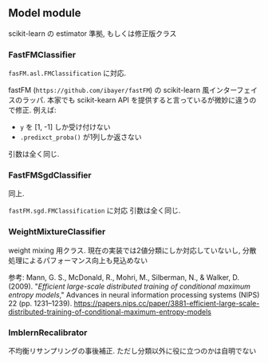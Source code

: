 ## Model module

scikit-learn の estimator 準拠, もしくは修正版クラス

### FastFMClassifier

`fasFM.asl.FMClassification` に対応.

fastFM (`https://github.com/ibayer/fastFM`) の scikit-learn 風インターフェイスのラッパ. 本家でも scikit-kearn API を提供すると言っているが微妙に違うので修正.
例えば:
* `y` を [1, -1] しか受け付けない
* `.predixct_proba()` が1列しか返さない

引数は全く同じ.

### FastFMSgdClassifier

同上.

`fastFM.sgd.FMClassification` に対応
引数は全く同じ.

### WeightMixtureClassifier

weight mixing 用クラス. 現在の実装では2値分類にしか対応していないし, 分散処理によるパフォーマンス向上も見込めない

参考: Mann, G. S., McDonald, R., Mohri, M., Silberman, N., & Walker, D. (2009). "_Efficient large-scale distributed training of conditional maximum entropy models_," Advances in neural information processing systems (NIPS) 22 (pp. 1231–1239). https://papers.nips.cc/paper/3881-efficient-large-scale-distributed-training-of-conditional-maximum-entropy-models

### ImblernRecalibrator

不均衡リサンプリングの事後補正. ただし分類以外に役に立つのかは自明でない
